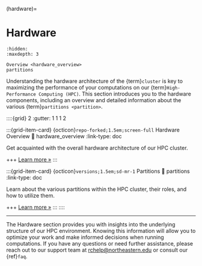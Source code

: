 (hardware)=
# Hardware

```{toctree}
:hidden:
:maxdepth: 3

Overview <hardware_overview>
partitions
```
Understanding the hardware architecture of the {term}`cluster` is key to maximizing the performance of your computations on our {term}`High-Performance Computing (HPC)`. This section introduces you to the hardware components, including an overview and detailed information about the various {term}`partitions <partition>`.

<!-- ::::{grid} 2

:::{grid-item-card} {ref}`hardware-overview`
:::
:::{grid-item-card} {ref}`partition-names`
:::
:::: -->

::::{grid} 2
:gutter: 1 1 1 2

:::{grid-item-card} {octicon}`repo-forked;1.5em;screen-full` Hardware Overview
:link: hardware_overview
:link-type: doc

Get acquainted with the overall hardware architecture of our HPC cluster.

+++
[Learn more »](hardware/hardware_overview)
:::

:::{grid-item-card} {octicon}`versions;1.5em;sd-mr-1` Partitions
:link: partitions
:link-type: doc

Learn about the various partitions within the HPC cluster, their roles, and how to utilize them.

+++
[Learn more »](hardware/partitions)
:::
::::

---
The Hardware section provides you with insights into the underlying structure of our HPC environment. Knowing this information will allow you to optimize your work and make informed decisions when running computations. If you have any questions or need further assistance, please reach out to our support team at <rchelp@northeastern.edu> or consult our {ref}`faq`.
